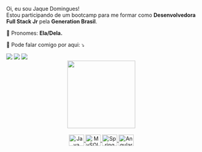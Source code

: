 <p align="left"> 
  Oi, eu sou Jaque Domingues! <br> Estou participando de um bootcamp para me formar como <strong>Desenvolvedora Full Stack Jr</strong> pela <strong>Generation Brasil</strong>.
</p>
<p align="left">
  🦄 Pronomes: <strong>Ela/Dela.</strong>
</p>

<p align="left">
  💌 Pode falar comigo por aqui: ⤵️
</p>
 <div><a href="https://www.instagram.com/jaquedmonteiro" target="_blank"><img src="https://img.shields.io/badge/-Instagram-%23E4405F?style=for-the-badge&logo=instagram&logoColor=white" target="_blank"></a>
  <a href = "mailto:jaquem.rs@hotmail.com"><img src="https://img.shields.io/badge/Outlook-0078D4?style=for-the-badge&logo=outlook&logoColor=white" target="_blank"></a>
  <a href="https://www.linkedin.com/in/jaquedmonteiro/" target="_blank"><img src="https://img.shields.io/badge/-LinkedIn-%230077B5?style=for-the-badge&logo=linkedin&logoColor=white" target="_blank"></a> </div>
<div align="center">
  <a href="https://github.com/Jaquedmonteiro">
  <img height="180em" src="https://github-readme-stats.vercel.app/api?username=Jaquedmonteiro&show_icons=true&theme=light&include_all_commits=true&count_private=true"/>
</div>
 
<div style="display: inline_block"><br>
 <div align="center">
  <img align="center" alt="Java" height="30" width="40" src="https://cdn.jsdelivr.net/gh/devicons/devicon/icons/java/java-original.svg">
  <img align="center" alt="MySQL" height="30" width="40" src="https://cdn.jsdelivr.net/gh/devicons/devicon/icons/mysql/mysql-original.svg">
  <img align="center" alt="Spring" height="30" width="40" src="https://cdn.jsdelivr.net/gh/devicons/devicon/icons/spring/spring-original.svg">
  <img align="center" alt="Angular" height="30" width="40" src="https://cdn.jsdelivr.net/gh/devicons/devicon/icons/angularjs/angularjs-plain.svg">
</div></div>
  
  ##
</div>
